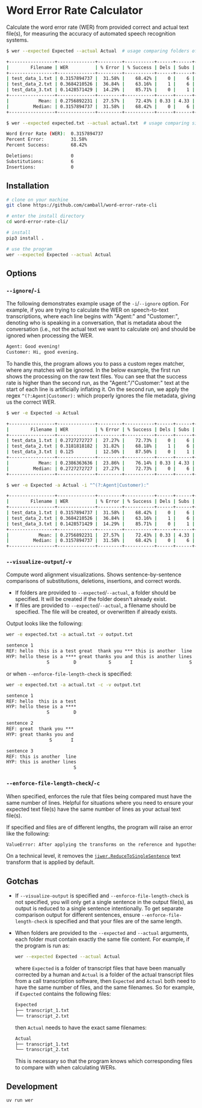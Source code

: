 # Word Error Rate Calculator

Calculate the word error rate (WER) from provided correct and actual text file(s), for measuring the accuracy of automated speech recognition systems.

```sh
$ wer --expected Expected --actual Actual  # usage comparing folders of corresponding files

+-----------------+--------------+---------+-----------+------+------+---------+
|        Filename | WER          | % Error | % Success | Dels | Subs | Inserts |
+-----------------+--------------+---------+-----------+------+------+---------+
| test_data_1.txt | 0.3157894737 |  31.58% |    68.42% |    0 |    6 |       0 |
| test_data_2.txt | 0.3684210526 |  36.84% |    63.16% |    1 |    6 |       0 |
| test_data_3.txt | 0.1428571429 |  14.29% |    85.71% |    0 |    1 |       0 |
+-----------------+--------------+---------+-----------+------+------+---------+
|           Mean: | 0.2756892231 |  27.57% |    72.43% | 0.33 | 4.33 |       0 |
|         Median: | 0.3157894737 |  31.58% |    68.42% |    0 |    6 |       0 |
+-----------------+--------------+---------+-----------+------+------+---------+

$ wer --expected expected.txt --actual actual.txt  # usage comparing single files

Word Error Rate (WER):  0.3157894737
Percent Error:          31.58%
Percent Success:        68.42%

Deletions:              0
Substitutions:          6
Insertions:             0
```

## Installation

```sh
# clone on your machine
git clone https://github.com/camball/word-error-rate-cli

# enter the install directory
cd word-error-rate-cli/

# install
pip3 install .

# use the program
wer --expected Expected --actual Actual
```

## Options

### `--ignore`/`-i`

The following demonstrates example usage of the `-i`/`--ignore` option. For example, if you are trying to calculate the WER on speech-to-text transcriptions, where each line begins with "Agent:" and "Customer:", denoting who is speaking in a conversation, that is metadata about the conversation (i.e., not the actual text we want to calculate on) and should be ignored when processing the WER.

```txt
Agent: Good evening!
Customer: Hi, good evening.
```

To handle this, the program allows you to pass a custom regex matcher, where any matches will be ignored. In the below example, the first run shows the processing on the raw text files. You can see that the success rate is higher than the second run, as the "Agent:"/"Customer:" text at the start of each line is artificially inflating it. On the second run, we apply the regex `^(?:Agent|Customer):` which properly ignores the file metadata, giving us the correct WER.

```sh
$ wer -e Expected -a Actual

+-----------------+--------------+---------+-----------+------+------+---------+
|        Filename | WER          | % Error | % Success | Dels | Subs | Inserts |
+-----------------+--------------+---------+-----------+------+------+---------+
| test_data_1.txt | 0.2727272727 |  27.27% |    72.73% |    0 |    6 |       0 |
| test_data_2.txt | 0.3181818182 |  31.82% |    68.18% |    1 |    6 |       0 |
| test_data_3.txt | 0.125        |  12.50% |    87.50% |    0 |    1 |       0 |
+-----------------+--------------+---------+-----------+------+------+---------+
|           Mean: | 0.2386363636 |  23.86% |    76.14% | 0.33 | 4.33 |       0 |
|         Median: | 0.2727272727 |  27.27% |    72.73% |    0 |    6 |       0 |
+-----------------+--------------+---------+-----------+------+------+---------+

$ wer -e Expected -a Actual -i "^(?:Agent|Customer):"

+-----------------+--------------+---------+-----------+------+------+---------+
|        Filename | WER          | % Error | % Success | Dels | Subs | Inserts |
+-----------------+--------------+---------+-----------+------+------+---------+
| test_data_1.txt | 0.3157894737 |  31.58% |    68.42% |    0 |    6 |       0 |
| test_data_2.txt | 0.3684210526 |  36.84% |    63.16% |    1 |    6 |       0 |
| test_data_3.txt | 0.1428571429 |  14.29% |    85.71% |    0 |    1 |       0 |
+-----------------+--------------+---------+-----------+------+------+---------+
|           Mean: | 0.2756892231 |  27.57% |    72.43% | 0.33 | 4.33 |       0 |
|         Median: | 0.3157894737 |  31.58% |    68.42% |    0 |    6 |       0 |
+-----------------+--------------+---------+-----------+------+------+---------+
```

### `--visualize-output`/`-v`

Compute word alignment visualizations. Shows sentence-by-sentence comparisons of substitutions, deletions, insertions, and correct words.

- If folders are provided to `--expected`/`--actual`, a folder should be specified. It will be created if the folder doesn't already exist.
- If files are provided to `--expected`/`--actual`, a filename should be specified. The file will be created, or overwritten if already exists.

Output looks like the following:

```sh
wer -e expected.txt -a actual.txt -v output.txt
```

```txt
sentence 1
REF: hello  this is a test great  thank you *** this is another  line
HYP: hello these is a **** great thanks you and this is another lines
               S         D            S       I                     S
```

or when `--enforce-file-length-check` is specified:

```sh
wer -e expected.txt -a actual.txt -c -v output.txt
```

```txt
sentence 1
REF: hello  this is a test
HYP: hello these is a ****
               S         D

sentence 2
REF: great  thank you ***
HYP: great thanks you and
                S       I

sentence 3
REF: this is another  line
HYP: this is another lines
                         S
```

### `--enforce-file-length-check`/`-c`

When specified, enforces the rule that files being compared must have the same number of lines. Helpful for situations where you need to ensure your expected text file(s) have the same number of lines as your actual text file(s).

If specified and files are of different lengths, the program will raise an error like the following:

```txt
ValueError: After applying the transforms on the reference and hypothesis sentences, their lengths must match. Instead got 13 reference and 15 hypothesis sentences.
```

On a technical level, it removes the [`jiwer.ReduceToSingleSentence`](https://jitsi.github.io/jiwer/reference/transforms/#transforms.ReduceToSingleSentence) text transform that is applied by default.

## Gotchas

- If `--visualize-output` is specified and `--enforce-file-length-check` is not specified, you will only get a single sentence in the output file(s), as output is reduced to a single sentence intentionally. To get separate comparison output for different sentences, ensure `--enforce-file-length-check` is specified and that your files are of the same length.
- When folders are provided to the `--expected` and `--actual` arguments, each folder must contain exactly the same file content. For example, if the program is run as:

    ```sh
    wer --expected Expected --actual Actual
    ```

    where `Expected` is a folder of transcript files that have been manually corrected by a human and `Actual` is a folder of the actual transcript files from a call transcription software, then `Expected` and `Actual` both need to have the same number of files, and the same filenames. So for example, if `Expected` contains the following files:

    ```txt
    Expected
    ├── transcript_1.txt
    └── transcript_2.txt
    ```

    then `Actual` needs to have the exact same filenames:

    ```txt
    Actual
    ├── transcript_1.txt
    └── transcript_2.txt
    ```

    This is necessary so that the program knows which corresponding files to compare with when calculating WERs.

## Development

```sh
uv run wer
```
